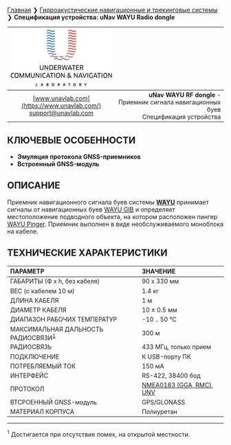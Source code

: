 [Главная](/README_RU) ❯ [Гидроакустические навигационные и трекинговые системы](/navigation_and_tracking_systems_ru) ❯ **Спецификация устройства: uNav WAYU Radio dongle**

<div style="page-break-after: always;"></div>

| ![logo](/documentation/sm_logo.png) |  |
| :---: | ---: |
| [www.unavlab.com](https://www.unavlab.com/) <br/> [support@unavlab.com](mailto:support@unavlab.com) | **uNav WAYU RF dongle** - Приемник сигнала навигационных буев <br/> Спецификация устройства |

## КЛЮЧЕВЫЕ ОСОБЕННОСТИ

* **Эмуляция протокола GNSS-приемников**
* **Встроенный GNSS-модуль**

## ОПИСАНИЕ

Приемник навигационного сигнала буев системы **[WAYU](WAYU_DataBrief_ru.md)** принимает сигналы от навигационных буев [WAYU GIB](WAYU_GIB_Specification_ru.md) и определяет местоположение подводного объекта, на котором расположен пингер [WAYU Pinger](WAYU_Pinger_Specification_ru.md). Приемник выполнен в виде необслуживаемого моноблока на кабеле.

<div style="page-break-after: always;"></div>

## ТЕХНИЧЕСКИЕ ХАРАКТЕРИСТИКИ

| ПАРАМЕТР | ЗНАЧЕНИЕ |
| :--- | :--- |
| ГАБАРИТЫ (Ф х h, без кабеля) | 90 x 330 мм |
| ВЕС (с кабелем 10 м) | 1.4 кг |
| ДЛИНА КАБЕЛЯ | 1 м |
| ДИАМЕТР КАБЕЛЯ | 10 ± 0.5 мм |
| ДИАПАЗОН РАБОЧИХ ТЕМПЕРАТУР | -10 .. 50 °С |
| МАКСИМАЛЬНАЯ ДАЛЬНОСТЬ РАДИОСВЯЗИ<sup>[1](#footnote1)</sup> | 300 м |
| РАДИОСВЯЗЬ | 433 МГц, только прием |
| ПОДКЛЮЧЕНИЕ | К USB-порту ПК |
| ПОТРЕБЛЯЕМЫЙ ТОК | 150 мА |
| ИНТЕРФЕЙС | RS-422, 38400 бод |
| ПРОТОКОЛ | [NMEA0183 (GGA, RMC), UNV](documentation/RU/RWLT/uNav_protocol_specification_ru) |
| ВТСРОЕННЫЙ GNSS-модуль | GPS/GLONASS |
| МАТЕРИАЛ КОРПУСА | Полиуретан |

________________
<a name="footnote1"><sup>1</sup></a> Достигается при отсутствие помех, на открытой местности.  

<div style="page-break-after: always;"></div>
